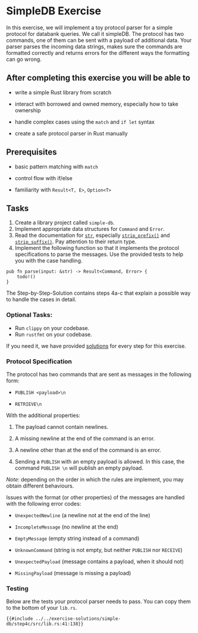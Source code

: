 # SimpleDB Exercise

In this exercise, we will implement a toy protocol parser for a simple protocol for databank queries. We call it simpleDB. The protocol has two commands, one of them can be sent with a payload of additional data. Your parser parses the incoming data strings, makes sure the commands are formatted correctly and returns errors for the different ways the formatting can go wrong.

## After completing this exercise you will be able to

- write a simple Rust library from scratch

- interact with borrowed and owned memory, especially how to take ownership

- handle complex cases using the `match` and `if let` syntax

- create a safe protocol parser in Rust manually

## Prerequisites

- basic pattern matching with `match`

- control flow with if/else

- familiarity with `Result<T, E>`, `Option<T>`

## Tasks

1. Create a library project called `simple-db`.
2. Implement appropriate data structures for `Command` and `Error`.
3. Read the documentation for [`str`](https://doc.rust-lang.org/std/primitive.str.html), especially [`strip_prefix()`](https://doc.rust-lang.org/std/primitive.str.html#method.strip_prefix) and [`strip_suffix()`](https://doc.rust-lang.org/std/primitive.str.html#method.strip_suffix). Pay attention to their return type.
4. Implement the following function so that it implements the protocol specifications to parse the messages. Use the provided tests to help you with the case handling.

```rust, ignore
pub fn parse(input: &str) -> Result<Command, Error> {
    todo!()
}
```

The Step-by-Step-Solution contains steps 4a-c that explain a possible way to handle the cases in detail.

### Optional Tasks:

- Run `clippy` on your codebase.
- Run `rustfmt` on your codebase.

If you need it, we have provided [solutions](../../exercise-solutions/simple-db/) for every step for this exercise.

### Protocol Specification

The protocol has two commands that are sent as messages in the following
form:

- `PUBLISH <payload>\n`

- `RETRIEVE\n`

With the additional properties:

1. The payload cannot contain newlines.

2. A missing newline at the end of the command is an error.

3. A newline other than at the end of the command is an error.

4. Sending a `PUBLISH` with an empty payload is allowed. In this case, the command `PUBLISH \n` 
will publish an empty payload.

*Note*: depending on the order in which the rules are implement, you may obtain different behaviours.

Issues with the format (or other properties) of the messages are
handled with the following error codes:

- `UnexpectedNewline` (a newline not at the end of the line)

- `IncompleteMessage` (no newline at the end)

- `EmptyMessage` (empty string instead of a command)

- `UnknownCommand` (string is not empty, but neither `PUBLISH` nor
    `RECEIVE`)

- `UnexpectedPayload` (message contains a payload, when it should not)

- `MissingPayload` (message is missing a payload)

### Testing

Below are the tests your protocol parser needs to pass. You can copy them to the bottom of your `lib.rs`.

```rust, ignore
{{#include ../../exercise-solutions/simple-db/step4c/src/lib.rs:41:138}}
```
